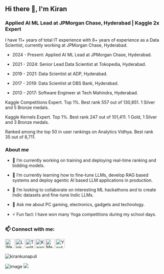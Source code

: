 ## Hi there 👋, I'm Kiran

<!--
**kirankunapuli/kirankunapuli** is a ✨ _special_ ✨ repository because its `README.md` (this file) appears on your GitHub profile.

Here are some ideas to get you started:

- 🔭 I’m currently working on ...
- 🌱 I’m currently learning ...
- 👯 I’m looking to collaborate on ...
- 🤔 I’m looking for help with ...
- 💬 Ask me about ...
- 📫 How to reach me: ...
- 😄 Pronouns: ...
- ⚡ Fun fact: ...
-->

### Applied AI ML Lead at JPMorgan Chase, Hyderabad | Kaggle 2x Expert

I have 11+ years of total IT experience with 8+ years of experience as a Data Scientist, currently working at JPMorgan Chase, Hyderabad.

- 2024 - Present: Applied AI ML Lead at JPMorgan Chase, Hyderabad.

- 2021 - 2024: Senior Lead Data Scientist at Tokopedia, Hyderabad.

- 2019 - 2021: Data Scientist at ADP, Hyderabad.

- 2017 - 2019: Data Scientist at DBS Bank, Hyderabad.

- 2013 - 2017: Software Engineer at Tech Mahindra, Hyderabad.

Kaggle Competitions Expert. Top 1%. Best rank 557 out of 130,851. 1 Silver and 5 Bronze medals.

Kaggle Kernels Expert. Top 1%. Best rank 247 out of 101,411. 1 Gold, 1 Silver and 3 Bronze medals.

Ranked among the top 50 in user rankings on Analytics Vidhya. Best rank 35 out of 8,711.

### About me

- 🔭 I’m currently working on training and deploying real-time ranking and bidding models.

- 🌱 I’m currently learning how to fine-tune LLMs, develop RAG based systems and deploy agentic AI based LLM applications in production.

- 👯 I’m looking to collaborate on interesting ML hackathons and to create Indic datasets and fine-tune Indic LLMs.

- 💬 Ask me about PC gaming, electronics, gadgets and technology.

- ⚡ Fun fact: I have won many Yoga competitions during my school days.


### 📫 Connect with me:

[<img align="left" alt="Website" width="30px" target="_blank" src="https://cdn.simpleicons.org/github/_/eee" />][website]
[<img align="left" alt="LinkedIn" width="30px" src="https://img.icons8.com/color/48/linkedin.png" />][linkedin]
[<img align="left" alt="Twitter" width="30px" target="_blank" src="https://cdn.simpleicons.org/x/_/eee" />][X]
[<img align="left" alt="Kaggle" width="30px" target="_blank" src="https://cdn.simpleicons.org/kaggle/_" />][kaggle]
[<img align="left" alt="Medium" width="30px" src="https://img.icons8.com/color/48/medium-logo.png" />][medium]
[<img align="left" alt="Youtube" width="30px" target="_blank" src="https://cdn.simpleicons.org/youtube/_" />][youtube]
    
<br>
<br>

<p align="left"> <img src="https://komarev.com/ghpvc/?username=kirankunapuli&color=green&style=flat-square" alt="kirankunapuli" /> </p>


![image](https://github.com/saadeghi/saadeghi/blob/master/dino.gif)
![](https://hit.yhype.me/github/profile?user_id=11577436)


[website]: https://kirankunapuli.github.io/
[linkedin]: https://in.linkedin.com/in/kirankunapuli
[X]: https://twitter.com/KiranKunapuli
[kaggle]: https://www.kaggle.com/kirankunapuli
[medium]: https://medium.com/@kirankunapuli
[youtube]: https://www.youtube.com/c/KiranKunapuli/
